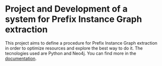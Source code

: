 # Project and Development of a system for Prefix Instance Graph extraction
This project aims to define a procedure for Prefix Instance Graph extraction in order to optimize resources and explore the best way to do it.
The tecnologies used are Python and Neo4j.
You can find more in the [documentation](https://github.com/chiaragii/neo4j-path-optimization/edit/main).
